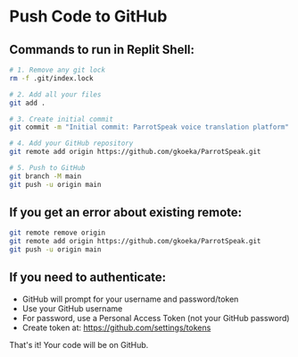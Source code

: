 # Push Code to GitHub

## Commands to run in Replit Shell:

```bash
# 1. Remove any git lock
rm -f .git/index.lock

# 2. Add all your files
git add .

# 3. Create initial commit
git commit -m "Initial commit: ParrotSpeak voice translation platform"

# 4. Add your GitHub repository
git remote add origin https://github.com/gkoeka/ParrotSpeak.git

# 5. Push to GitHub
git branch -M main
git push -u origin main
```

## If you get an error about existing remote:
```bash
git remote remove origin
git remote add origin https://github.com/gkoeka/ParrotSpeak.git
git push -u origin main
```

## If you need to authenticate:
- GitHub will prompt for your username and password/token
- Use your GitHub username
- For password, use a Personal Access Token (not your GitHub password)
- Create token at: https://github.com/settings/tokens

That's it! Your code will be on GitHub.